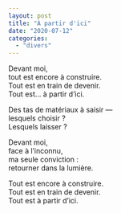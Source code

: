 ```yaml
---
layout: post
title: "À partir d'ici"
date: "2020-07-12"
categories:
  - "divers"
---
```


Devant moi,  
tout est encore à construire.  
Tout est en train de devenir.  
Tout est… à partir d’ici.  

Des tas de matériaux à saisir —  
lesquels choisir ?  
Lesquels laisser ?  

Devant moi,  
face à l’inconnu,  
ma seule conviction :  
retourner dans la lumière.  

Tout est encore à construire.  
Tout est en train de devenir.  
Tout est à partir d’ici.  
